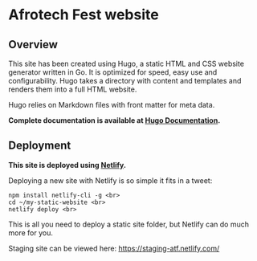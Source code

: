 # Afrotech Fest website


## Overview

This site has been created using Hugo, a static HTML and CSS website generator written in Go.
It is optimized for speed, easy use and configurability.
Hugo takes a directory with content and templates and renders them into a full HTML website.

Hugo relies on Markdown files with front matter for meta data.

**Complete documentation is available at [Hugo Documentation][].**

[Hugo Documentation]: https://gohugo.io/overview/introduction/

## Deployment

**This site is deployed using [Netlify](https://www.netlify.com/docs/).**

Deploying a new site with Netlify is so simple it fits in a tweet:

```
npm install netlify-cli -g <br>
cd ~/my-static-website <br>
netlify deploy <br>
```

This is all you need to deploy a static site folder, but Netlify can do much more for you.

Staging site can be viewed here: https://staging-atf.netlify.com/

